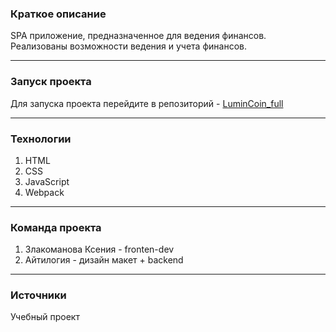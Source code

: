 ###  Краткое описание 

SPA приложение, предназначенное для ведения финансов. Реализованы возможности ведения и учета финансов.

***

###  Запуск проекта

Для запуска проекта перейдите в репозиторий - [LuminCoin_full](https://github.com/VideEx/lumin_coin_full "Проект с backend частью")

***

### Технологии
1. HTML
2. CSS
3. JavaScript
4. Webpack

***

### Команда проекта

1. Злакоманова Ксения - fronten-dev
2. Айтилогия - дизайн макет + backend

***

### Источники
Учебный проект
